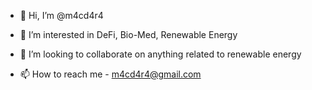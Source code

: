 - 👋 Hi, I’m @m4cd4r4

- 👀 I’m interested in DeFi, Bio-Med, Renewable Energy

- 💞️ I’m looking to collaborate on anything related to renewable energy

- 📫 How to reach me - m4cd4r4@gmail.com

<!---
m4cd4r4/m4cd4r4 is a ✨ special ✨ repository because its `README.md` (this file) appears on your GitHub profile.
You can click the Preview link to take a look at your changes.
--->
